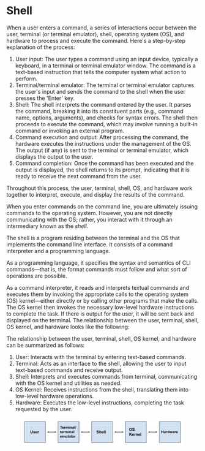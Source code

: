 # Shell



When a user enters a command, a series of interactions occur between the user, terminal (or terminal emulator), shell, operating system (OS), and hardware to process and execute the command. Here's a step-by-step explanation of the process:

1. User input: The user types a command using an input device, typically a keyboard, in a terminal or terminal emulator window. The command is a text-based instruction that tells the computer system what action to perform.
2. Terminal/terminal emulator: The terminal or terminal emulator captures the user's input and sends the command to the shell when the user presses the 'Enter' key.
3. Shell: The shell interprets the command entered by the user. It parses the command, breaking it into its constituent parts (e.g., command name, options, arguments), and checks for syntax errors. The shell then proceeds to execute the command, which may involve running a built-in command or invoking an external program.&#x20;
4. Command execution and output: After processing the command, the hardware executes the instructions under the management of the OS. The output (if any) is sent to the terminal or terminal emulator, which displays the output to the user.
5. Command completion: Once the command has been executed and the output is displayed, the shell returns to its prompt, indicating that it is ready to receive the next command from the user.

Throughout this process, the user, terminal, shell, OS, and hardware work together to interpret, execute, and display the results of the command.





When you enter commands on the command line, you are ultimately issuing commands to the operating system. However, you are not directly communicating with the OS; rather, you interact with it through an intermediary known as the _shell_.&#x20;

The shell is a program residing between the terminal and the OS that implements the command line interface. It consists of a command interpreter and a programming language.&#x20;

As a programming language, it specifies the syntax and semantics of CLI commands—that is, the format commands must follow and what sort of operations are possible.&#x20;

As a command interpreter, it reads and interprets textual commands and executes them by invoking the appropriate calls to the operating system (OS) kernel—either directly or by calling other programs that make the calls. The OS kernel then invokes the necessary low-level hardware instructions to complete the task. If there is output for the user, it will be sent back and displayed on the terminal. The relationship between the user, terminal, shell, OS kernel, and hardware looks like the following:

The relationship between the user, terminal, shell, OS kernel, and hardware can be summarized as follows:

1. User: Interacts with the terminal by entering text-based commands.
2. Terminal: Acts as an interface to the shell, allowing the user to input text-based commands and receive output.
3. Shell: Interprets and executes commands from terminal, communicating with the OS kernel and utilities as needed.
4. OS Kernel: Receives instructions from the shell, translating them into low-level hardware operations.
5. Hardware: Executes the low-level instructions, completing the task requested by the user.

<figure><img src="../.gitbook/assets/Screenshot 2023-04-26 at 3.21.28 PM.png" alt=""><figcaption></figcaption></figure>
